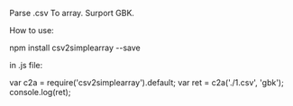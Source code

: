 Parse .csv To array. Surport GBK.

How to use:

npm install csv2simplearray --save

in .js file:

var c2a = require('csv2simplearray').default; 
var ret = c2a('./1.csv', 'gbk'); 
console.log(ret); 


